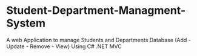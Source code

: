 # Student-Department-Managment-System
A web Application to manage Students and Departments Database (Add - Update - Remove - View) 
Using C# .NET MVC 

